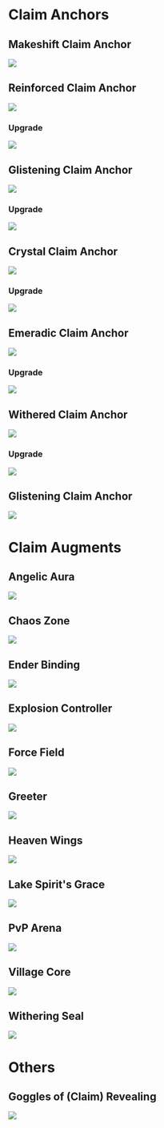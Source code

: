 # Claim Anchors
## Makeshift Claim Anchor
![](recipes/makeshift_claim_anchor.png)

## Reinforced Claim Anchor
![](recipes/reinforced_claim_anchor.png)
### Upgrade
![](recipes/reinforced_upgrade_kit.png)

## Glistening Claim Anchor
![](recipes/glistening_claim_anchor.png)
### Upgrade
![](recipes/glistening_upgrade_kit.png)

## Crystal Claim Anchor
![](recipes/crystal_claim_anchor.png)
### Upgrade
![](recipes/crystal_upgrade_kit.png)

## Emeradic Claim Anchor
![](recipes/emeradic_claim_anchor.png)
### Upgrade
![](recipes/emeradic_upgrade_kit.png)

## Withered Claim Anchor
![](recipes/withered_claim_anchor.png)
### Upgrade
![](recipes/withered_upgrade_kit.png)

## Glistening Claim Anchor
![](recipes/glistening_claim_anchor.png)

# Claim Augments

## Angelic Aura
![](recipes/angelic_aura.png)

## Chaos Zone
![](recipes/chaos_zone.png)

## Ender Binding
![](recipes/ender_binding.png)

## Explosion Controller
![](recipes/explosion_controller.png)

## Force Field
![](recipes/force_field.png)

## Greeter
![](recipes/greeter.png)

## Heaven Wings
![](recipes/heaven_wings.png)

## Lake Spirit's Grace
![](recipes/lake_spirit_grace.png)

## PvP Arena
![](recipes/pvp_arena.png)

## Village Core
![](recipes/village_core.png)

## Withering Seal
![](recipes/withering_seal.png)

# Others
## Goggles of (Claim) Revealing
![](recipes/goggles.png)
